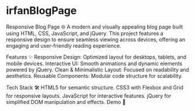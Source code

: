 # irfanBlogPage
Responsive Blog Page 🌐
A modern and visually appealing blog page built using HTML, CSS, JavaScript, and jQuery. This project features a responsive design to ensure seamless viewing across devices, offering an engaging and user-friendly reading experience.

Features ✨
Responsive Design: Optimized layout for desktops, tablets, and mobile devices.
Interactive UI: Smooth animations and dynamic elements powered by jQuery.
Clean & Minimalistic Layout: Focused on readability and aesthetics.
Reusable Components: Modular code structure for scalability.

Tech Stack 🛠️
HTML5 for semantic structure.
CSS3 with Flexbox and Grid for responsive layouts.
JavaScript for interactive features.
jQuery for simplified DOM manipulation and effects.
Demo 🚀
